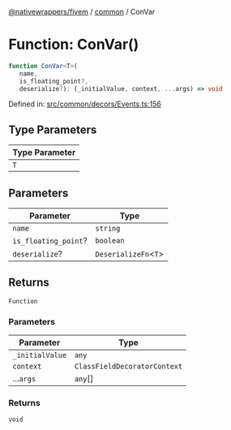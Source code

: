 [@nativewrappers/fivem](../../README.md) / [common](../README.md) / ConVar

# Function: ConVar()

```ts
function ConVar<T>(
   name, 
   is_floating_point?, 
   deserialize?): (_initialValue, context, ...args) => void
```

Defined in: [src/common/decors/Events.ts:156](https://github.com/nativewrappers/nativewrappers/blob/b77be96b90a0116f980e0511bdd4877df779df2d/src/common/decors/Events.ts#L156)

## Type Parameters

| Type Parameter |
| ------ |
| `T` |

## Parameters

| Parameter | Type |
| ------ | ------ |
| `name` | `string` |
| `is_floating_point`? | `boolean` |
| `deserialize`? | `DeserializeFn`\<`T`\> |

## Returns

`Function`

### Parameters

| Parameter | Type |
| ------ | ------ |
| `_initialValue` | `any` |
| `context` | `ClassFieldDecoratorContext` |
| ...`args` | `any`[] |

### Returns

`void`
